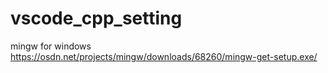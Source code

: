 # vscode_cpp_setting

mingw for windows
https://osdn.net/projects/mingw/downloads/68260/mingw-get-setup.exe/
